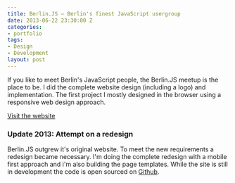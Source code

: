 ```yaml
---
title: Berlin.JS – Berlin's finest JavaScript usergroup
date: 2013-06-22 23:30:00 Z
categories:
- portfolio
tags:
- Design
- Development
layout: post
---
```


If you like to meet Berlin's JavaScript people, the Berlin.JS meetup is the place to be. I did the complete website design (including a logo) and implementation. The first project I mostly designed in the browser using a responsive web design approach.

[Visit the website](http://berlinjs.org)

### Update 2013: Attempt on a redesign
Berlin.JS outgrew it's original website. To meet the new requirements a redesign became necessary. I'm doing the complete redesign with a mobile first approach and i'm also building the page templates. While the site is still in development the code is open sourced on [Github](https://github.com/berlinjs/new-berlinjs.org).
